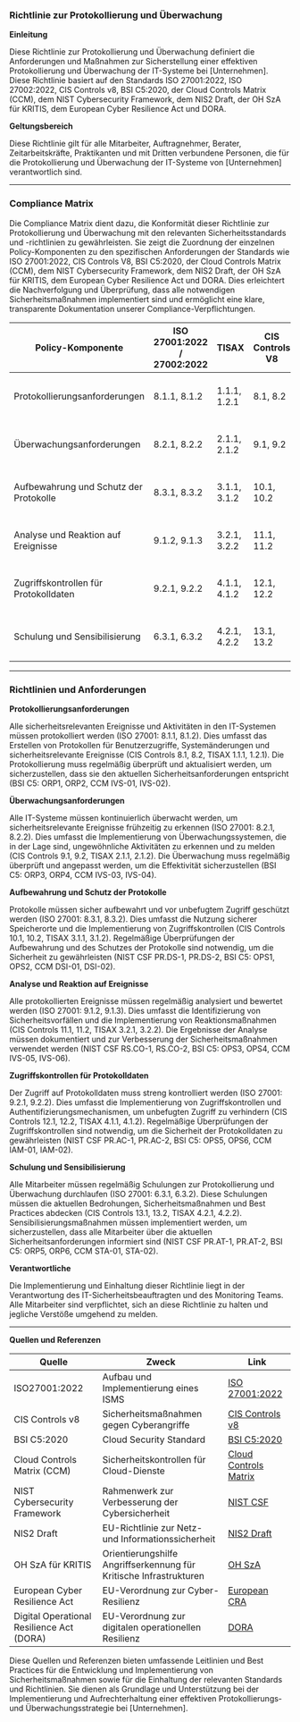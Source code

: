 ### Richtlinie zur Protokollierung und Überwachung

**Einleitung**

Diese Richtlinie zur Protokollierung und Überwachung definiert die Anforderungen und Maßnahmen zur Sicherstellung einer effektiven Protokollierung und Überwachung der IT-Systeme bei [Unternehmen]. Diese Richtlinie basiert auf den Standards ISO 27001:2022, ISO 27002:2022, CIS Controls v8, BSI C5:2020, der Cloud Controls Matrix (CCM), dem NIST Cybersecurity Framework, dem NIS2 Draft, der OH SzA für KRITIS, dem European Cyber Resilience Act und DORA.

**Geltungsbereich**

Diese Richtlinie gilt für alle Mitarbeiter, Auftragnehmer, Berater, Zeitarbeitskräfte, Praktikanten und mit Dritten verbundene Personen, die für die Protokollierung und Überwachung der IT-Systeme von [Unternehmen] verantwortlich sind.

---

### Compliance Matrix

Die Compliance Matrix dient dazu, die Konformität dieser Richtlinie zur Protokollierung und Überwachung mit den relevanten Sicherheitsstandards und -richtlinien zu gewährleisten. Sie zeigt die Zuordnung der einzelnen Policy-Komponenten zu den spezifischen Anforderungen der Standards wie ISO 27001:2022, CIS Controls V8, BSI C5:2020, der Cloud Controls Matrix (CCM), dem NIST Cybersecurity Framework, dem NIS2 Draft, der OH SzA für KRITIS, dem European Cyber Resilience Act und DORA. Dies erleichtert die Nachverfolgung und Überprüfung, dass alle notwendigen Sicherheitsmaßnahmen implementiert sind und ermöglicht eine klare, transparente Dokumentation unserer Compliance-Verpflichtungen.

| Policy-Komponente                                | ISO 27001:2022 / 27002:2022 | TISAX           | CIS Controls V8 | BSI C5:2020     | CCM         | NIST CSF       | NIS2          | OH SzA         | European CRA | DORA          |
|--------------------------------------------------|-----------------------------|-----------------|-----------------|-----------------|-------------|----------------|---------------|----------------|---------------|---------------|
| Protokollierungsanforderungen                    | 8.1.1, 8.1.2                | 1.1.1, 1.2.1    | 8.1, 8.2        | ORP1, ORP2      | IVS-01, IVS-02 | DE.AE-1, DE.AE-2 | Artikel 5, 6.1 | Abschnitt 2.3 | Artikel 23    | Artikel 4     |
| Überwachungsanforderungen                        | 8.2.1, 8.2.2                | 2.1.1, 2.1.2    | 9.1, 9.2        | ORP3, ORP4      | IVS-03, IVS-04 | DE.CM-1, DE.CM-2 | Artikel 5, 6.2 | Abschnitt 2.4 | Artikel 23    | Artikel 4     |
| Aufbewahrung und Schutz der Protokolle           | 8.3.1, 8.3.2                | 3.1.1, 3.1.2    | 10.1, 10.2      | OPS1, OPS2      | DSI-01, DSI-02 | PR.DS-1, PR.DS-2 | Artikel 6.3   | Abschnitt 2.5 | Artikel 23    | Artikel 4     |
| Analyse und Reaktion auf Ereignisse              | 9.1.2, 9.1.3                | 3.2.1, 3.2.2    | 11.1, 11.2      | OPS3, OPS4      | IVS-05, IVS-06 | RS.CO-1, RS.CO-2 | Artikel 6.4   | Abschnitt 2.6 | Artikel 23    | Artikel 4     |
| Zugriffskontrollen für Protokolldaten            | 9.2.1, 9.2.2                | 4.1.1, 4.1.2    | 12.1, 12.2      | OPS5, OPS6      | IAM-01, IAM-02 | PR.AC-1, PR.AC-2 | Artikel 6.5   | Abschnitt 2.7 | Artikel 23    | Artikel 4     |
| Schulung und Sensibilisierung                    | 6.3.1, 6.3.2                | 4.2.1, 4.2.2    | 13.1, 13.2      | ORP5, ORP6      | STA-01, STA-02 | PR.AT-1, PR.AT-2 | Artikel 6.6   | Abschnitt 2.8 | Artikel 23    | Artikel 4     |

---

### Richtlinien und Anforderungen

**Protokollierungsanforderungen**

Alle sicherheitsrelevanten Ereignisse und Aktivitäten in den IT-Systemen müssen protokolliert werden (ISO 27001: 8.1.1, 8.1.2). Dies umfasst das Erstellen von Protokollen für Benutzerzugriffe, Systemänderungen und sicherheitsrelevante Ereignisse (CIS Controls 8.1, 8.2, TISAX 1.1.1, 1.2.1). Die Protokollierung muss regelmäßig überprüft und aktualisiert werden, um sicherzustellen, dass sie den aktuellen Sicherheitsanforderungen entspricht (BSI C5: ORP1, ORP2, CCM IVS-01, IVS-02).

**Überwachungsanforderungen**

Alle IT-Systeme müssen kontinuierlich überwacht werden, um sicherheitsrelevante Ereignisse frühzeitig zu erkennen (ISO 27001: 8.2.1, 8.2.2). Dies umfasst die Implementierung von Überwachungssystemen, die in der Lage sind, ungewöhnliche Aktivitäten zu erkennen und zu melden (CIS Controls 9.1, 9.2, TISAX 2.1.1, 2.1.2). Die Überwachung muss regelmäßig überprüft und angepasst werden, um die Effektivität sicherzustellen (BSI C5: ORP3, ORP4, CCM IVS-03, IVS-04).

**Aufbewahrung und Schutz der Protokolle**

Protokolle müssen sicher aufbewahrt und vor unbefugtem Zugriff geschützt werden (ISO 27001: 8.3.1, 8.3.2). Dies umfasst die Nutzung sicherer Speicherorte und die Implementierung von Zugriffskontrollen (CIS Controls 10.1, 10.2, TISAX 3.1.1, 3.1.2). Regelmäßige Überprüfungen der Aufbewahrung und des Schutzes der Protokolle sind notwendig, um die Sicherheit zu gewährleisten (NIST CSF PR.DS-1, PR.DS-2, BSI C5: OPS1, OPS2, CCM DSI-01, DSI-02).

**Analyse und Reaktion auf Ereignisse**

Alle protokollierten Ereignisse müssen regelmäßig analysiert und bewertet werden (ISO 27001: 9.1.2, 9.1.3). Dies umfasst die Identifizierung von Sicherheitsvorfällen und die Implementierung von Reaktionsmaßnahmen (CIS Controls 11.1, 11.2, TISAX 3.2.1, 3.2.2). Die Ergebnisse der Analyse müssen dokumentiert und zur Verbesserung der Sicherheitsmaßnahmen verwendet werden (NIST CSF RS.CO-1, RS.CO-2, BSI C5: OPS3, OPS4, CCM IVS-05, IVS-06).

**Zugriffskontrollen für Protokolldaten**

Der Zugriff auf Protokolldaten muss streng kontrolliert werden (ISO 27001: 9.2.1, 9.2.2). Dies umfasst die Implementierung von Zugriffskontrollen und Authentifizierungsmechanismen, um unbefugten Zugriff zu verhindern (CIS Controls 12.1, 12.2, TISAX 4.1.1, 4.1.2). Regelmäßige Überprüfungen der Zugriffskontrollen sind notwendig, um die Sicherheit der Protokolldaten zu gewährleisten (NIST CSF PR.AC-1, PR.AC-2, BSI C5: OPS5, OPS6, CCM IAM-01, IAM-02).

**Schulung und Sensibilisierung**

Alle Mitarbeiter müssen regelmäßig Schulungen zur Protokollierung und Überwachung durchlaufen (ISO 27001: 6.3.1, 6.3.2). Diese Schulungen müssen die aktuellen Bedrohungen, Sicherheitsmaßnahmen und Best Practices abdecken (CIS Controls 13.1, 13.2, TISAX 4.2.1, 4.2.2). Sensibilisierungsmaßnahmen müssen implementiert werden, um sicherzustellen, dass alle Mitarbeiter über die aktuellen Sicherheitsanforderungen informiert sind (NIST CSF PR.AT-1, PR.AT-2, BSI C5: ORP5, ORP6, CCM STA-01, STA-02).

**Verantwortliche**

Die Implementierung und Einhaltung dieser Richtlinie liegt in der Verantwortung des IT-Sicherheitsbeauftragten und des Monitoring Teams. Alle Mitarbeiter sind verpflichtet, sich an diese Richtlinie zu halten und jegliche Verstöße umgehend zu melden.

---

**Quellen und Referenzen**

| Quelle                                                                                          | Zweck                                                                  | Link                                                                                                             |
|-------------------------------------------------------------------------------------------------|------------------------------------------------------------------------|------------------------------------------------------------------------------------------------------------------|
| ISO27001:2022                                                                                   | Aufbau und Implementierung eines ISMS                                  | [ISO 27001:2022](https://www.iso.org/standard/27001)                                                             |
| CIS Controls v8                                                                                 | Sicherheitsmaßnahmen gegen Cyberangriffe                               | [CIS Controls v8](https://www.cisecurity.org/controls/v8)                                                        |
| BSI C5:2020                                                                                     | Cloud Security Standard                                                | [BSI C5:2020](https://www.bsi.bund.de/EN/Topics/CloudComputing/ComplianceControlsCatalogue/ComplianceControlsCatalogue_node.html) |
| Cloud Controls Matrix (CCM)                                                                     | Sicherheitskontrollen für Cloud-Dienste                                 | [Cloud Controls Matrix](https://cloudsecurityalliance.org/research/cloud-controls-matrix)                        |
| NIST Cybersecurity Framework                                                                    | Rahmenwerk zur Verbesserung der Cybersicherheit                        | [NIST CSF](https://www.nist.gov/cyberframework)                                                                  |
| NIS2 Draft                                                                                      | EU-Richtlinie zur Netz- und Informationssicherheit                      | [NIS2 Draft](https://eur-lex.europa.eu/legal-content/EN/TXT/?uri=CELEX%3A52020PC0823)                            |
| OH SzA für KRITIS                                                                               | Orientierungshilfe Angriffserkennung für Kritische Infrastrukturen     | [OH SzA](https://www.bsi.bund.de/SharedDocs/Downloads/DE/BSI/Kritis/BSI_Orientierungshilfe_Angriffserkennung.html)|
| European Cyber Resilience Act                                                                   | EU-Verordnung zur Cyber-Resilienz                                      | [European CRA](https://www.european-cyber-resilience-act.com)                                                    |
| Digital Operational Resilience Act (DORA)                                                       | EU-Verordnung zur digitalen operationellen Resilienz                   | [DORA](https://www.digital-operational-resilience-act.com)                                                       |

Diese Quellen und Referenzen bieten umfassende Leitlinien und Best Practices für die Entwicklung und Implementierung von Sicherheitsmaßnahmen sowie für die Einhaltung der relevanten Standards und Richtlinien. Sie dienen als Grundlage und Unterstützung bei der Implementierung und Aufrechterhaltung einer effektiven Protokollierungs- und Überwachungsstrategie bei [Unternehmen].
